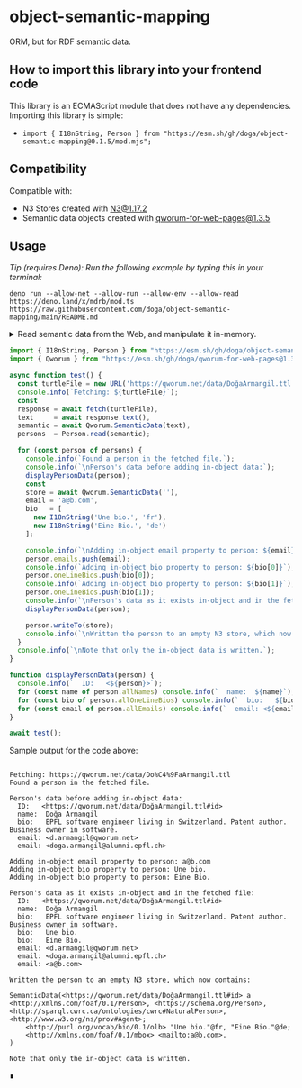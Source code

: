 # object-semantic-mapping

ORM, but for RDF semantic data.

## How to import this library into your frontend code

This library is an ECMAScript module that does not have any dependencies. Importing this library is simple:

- `import { I18nString, Person } from "https://esm.sh/gh/doga/object-semantic-mapping@0.1.5/mod.mjs";`

## Compatibility

Compatible with:

- N3 Stores created with [N3@1.17.2](https://github.com/doga/N3)
- Semantic data objects created with [qworum-for-web-pages@1.3.5](https://github.com/doga/qworum-for-web-pages)

## Usage

_Tip (requires Deno): Run the following example by typing this in your terminal:_

```shell
deno run --allow-net --allow-run --allow-env --allow-read https://deno.land/x/mdrb/mod.ts https://raw.githubusercontent.com/doga/object-semantic-mapping/main/README.md
```

<details data-mdrb>
<summary>Read semantic data from the Web, and manipulate it in-memory.</summary>

<pre>
description = '''
Running this example is safe, it will not read or write anything to your filesystem.
'''
</pre>
</details>

```javascript
import { I18nString, Person } from "https://esm.sh/gh/doga/object-semantic-mapping@0.1.5/mod.mjs";
import { Qworum } from "https://esm.sh/gh/doga/qworum-for-web-pages@1.3.5/mod.mjs";

async function test() {
  const turtleFile = new URL('https://qworum.net/data/DoğaArmangil.ttl');
  console.info(`Fetching: ${turtleFile}`);
  const
  response = await fetch(turtleFile),
  text     = await response.text(),
  semantic = await Qworum.SemanticData(text),
  persons  = Person.read(semantic);

  for (const person of persons) {
    console.info(`Found a person in the fetched file.`);
    console.info(`\nPerson's data before adding in-object data:`);
    displayPersonData(person);
    const
    store = await Qworum.SemanticData(''),
    email = 'a@b.com',
    bio   = [
      new I18nString('Une bio.', 'fr'),
      new I18nString('Eine Bio.', 'de')
    ];

    console.info(`\nAdding in-object email property to person: ${email}`);
    person.emails.push(email);
    console.info(`Adding in-object bio property to person: ${bio[0]}`);
    person.oneLineBios.push(bio[0]);
    console.info(`Adding in-object bio property to person: ${bio[1]}`);
    person.oneLineBios.push(bio[1]);
    console.info(`\nPerson's data as it exists in-object and in the fetched file:`);
    displayPersonData(person);

    person.writeTo(store);
    console.info(`\nWritten the person to an empty N3 store, which now contains:\n\n${store}`);
  }
  console.info(`\nNote that only the in-object data is written.`);
}

function displayPersonData(person) {
  console.info(`  ID:   <${person}>`);
  for (const name of person.allNames) console.info(`  name:  ${name}`);
  for (const bio of person.allOneLineBios) console.info(`  bio:   ${bio}`);
  for (const email of person.allEmails) console.info(`  email: <${email}>`);
}

await test();
```

Sample output for the code above:

```text

Fetching: https://qworum.net/data/Do%C4%9FaArmangil.ttl
Found a person in the fetched file.

Person's data before adding in-object data:
  ID:   <https://qworum.net/data/DoğaArmangil.ttl#id>
  name:  Doğa Armangil
  bio:   EPFL software engineer living in Switzerland. Patent author. Business owner in software.
  email: <d.armangil@qworum.net>
  email: <doga.armangil@alumni.epfl.ch>

Adding in-object email property to person: a@b.com
Adding in-object bio property to person: Une bio.
Adding in-object bio property to person: Eine Bio.

Person's data as it exists in-object and in the fetched file:
  ID:   <https://qworum.net/data/DoğaArmangil.ttl#id>
  name:  Doğa Armangil
  bio:   EPFL software engineer living in Switzerland. Patent author. Business owner in software.
  bio:   Une bio.
  bio:   Eine Bio.
  email: <d.armangil@qworum.net>
  email: <doga.armangil@alumni.epfl.ch>
  email: <a@b.com>

Written the person to an empty N3 store, which now contains:

SemanticData(<https://qworum.net/data/DoğaArmangil.ttl#id> a <http://xmlns.com/foaf/0.1/Person>, <https://schema.org/Person>, <http://sparql.cwrc.ca/ontologies/cwrc#NaturalPerson>, <http://www.w3.org/ns/prov#Agent>;
    <http://purl.org/vocab/bio/0.1/olb> "Une bio."@fr, "Eine Bio."@de;
    <http://xmlns.com/foaf/0.1/mbox> <mailto:a@b.com>.
)

Note that only the in-object data is written.
```

∎
